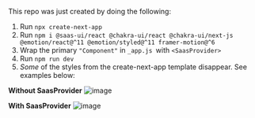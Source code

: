 This repo was just created by doing the following:

1. Run `npx create-next-app`
2. Run `npm i @saas-ui/react @chakra-ui/react @chakra-ui/next-js @emotion/react@^11 @emotion/styled@^11 framer-motion@^6`
3. Wrap the primary `"Component"` in `_app.js `with `<SaasProvider>`
4. Run `npm run dev`
5. _Some_ of the styles from the create-next-app template disappear. See examples below:

**Without SaasProvider**
![image](https://github.com/saas-js/saas-ui/assets/127816255/1ff6450a-d102-4fa5-8d14-77f41ae9aa09)

**With SaasProvider**
![image](https://github.com/saas-js/saas-ui/assets/127816255/46c03fd5-86cd-4f0d-a9d2-44548ea84d75)
